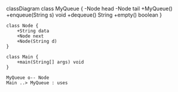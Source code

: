classDiagram
    class MyQueue {
        -Node head
        -Node tail
        +MyQueue()
        +enqueue(String s) void
        +dequeue() String
        +empty() boolean
    }

    class Node {
        +String data
        +Node next
        +Node(String d)
    }

    class Main {
        +main(String[] args) void
    }

    MyQueue o-- Node
    Main ..> MyQueue : uses
